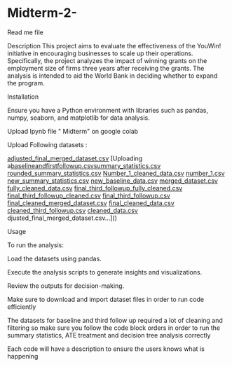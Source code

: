 # Midterm-2-
Read me file 


Description
This project aims to evaluate the effectiveness of the YouWin! initiative in encouraging businesses to scale up their operations. Specifically, the project analyzes the impact of winning grants on the employment size of firms three years after receiving the grants. The analysis is intended to aid the World Bank in deciding whether to expand the program.


Installation

 Ensure you have a Python environment with libraries such as pandas, numpy, seaborn, and matplotlib for data analysis.

Upload Ipynb file " Midterm" on google colab 

Upload Following datasets : 

[adjusted_final_merged_dataset.csv](https://github.com/Miguelr0411/Midterm-2-/files/15212311/adjusted_final_merged_dataset.csv)
[Uploading a[baselineandfirstfollowup.csv](https://github.com/Miguelr0411/Midterm-2-/files/15212312/baselineandfirstfollowup.csv)[summary_statistics.csv](https://github.com/Miguelr0411/Midterm-2-/files/15212327/summary_statistics.csv)
[rounded_summary_statistics.csv](https://github.com/Miguelr0411/Midterm-2-/files/15212326/rounded_summary_statistics.csv)
[Number_1_cleaned_data.csv](https://github.com/Miguelr0411/Midterm-2-/files/15212325/Number_1_cleaned_data.csv)
[number_1.csv](https://github.com/Miguelr0411/Midterm-2-/files/15212324/number_1.csv)
[new_summary_statistics.csv](https://github.com/Miguelr0411/Midterm-2-/files/15212323/new_summary_statistics.csv)
[new_baseline_data.csv](https://github.com/Miguelr0411/Midterm-2-/files/15212322/new_baseline_data.csv)
[merged_dataset.csv](https://github.com/Miguelr0411/Midterm-2-/files/15212321/merged_dataset.csv)
[fully_cleaned_data.csv](https://github.com/Miguelr0411/Midterm-2-/files/15212320/fully_cleaned_data.csv)
[final_third_followup_fully_cleaned.csv](https://github.com/Miguelr0411/Midterm-2-/files/15212319/final_third_followup_fully_cleaned.csv)
[final_third_followup_cleaned.csv](https://github.com/Miguelr0411/Midterm-2-/files/15212318/final_third_followup_cleaned.csv)
[final_third_followup.csv](https://github.com/Miguelr0411/Midterm-2-/files/15212317/final_third_followup.csv)
[final_cleaned_merged_dataset.csv](https://github.com/Miguelr0411/Midterm-2-/files/15212316/final_cleaned_merged_dataset.csv)
[final_cleaned_data.csv](https://github.com/Miguelr0411/Midterm-2-/files/15212315/final_cleaned_data.csv)
[cleaned_third_followup.csv](https://github.com/Miguelr0411/Midterm-2-/files/15212314/cleaned_third_followup.csv)
[cleaned_data.csv](https://github.com/Miguelr0411/Midterm-2-/files/15212313/cleaned_data.csv)
djusted_final_merged_dataset.csv…]()



Usage

To run the analysis:

Load the datasets using pandas.

Execute the analysis scripts to generate insights and visualizations.

Review the outputs for decision-making.

Make sure to download and import dataset files in order to run code efficiently 

The datasets for baseline and third follow up required a lot of cleaning and filtering so make sure you follow the code block orders in order to run the summary statistics, ATE treatment and decision tree analysis correctly 

Each code will have a description to ensure the users knows what is happening
